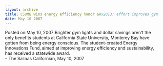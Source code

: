 ```yaml
---
layout: archive
title: CSUMB wins energy efficiency honor &#x2013; effort improves gym lighting, saves money
date: May 10 2007
---
```





<span class="date">Posted on May 10, 2007    </span>
Brighter gym lights and dollar savings aren&apos;t the only benefits
students at California State University, Monterey Bay have gotten
from being energy conscious. The student-created Energy Innovations
Fund, aimed at improving energy efficiency and sustainability, has
received a statewide award.<br>
&#x2013; The Salinas Californian, May 10, 2007<br/></br>




